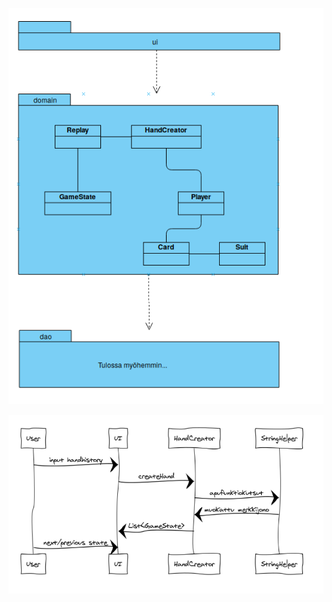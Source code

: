 ![pakkauskaavio](https://raw.githubusercontent.com/gitblast/ot-harjoitustyo/master/dokumentointi/diagram.png)

![sekvenssikaavio](https://github.com/gitblast/ot-harjoitustyo/blob/master/dokumentointi/sekvenssi.png)
